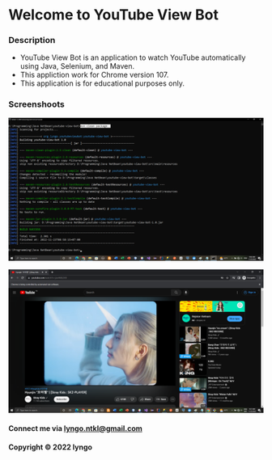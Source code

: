 # Welcome to YouTube View Bot

### Description

* YouTube View Bot is an application to watch YouTube automatically using Java, Selenium, and Maven.
* This appliction work for Chrome version 107.
* This application is for educational purposes only.

### Screenshoots

![Build process with Maven](https://github.com/lyngo-ntkl/youtube-view-bot/blob/main/screenshot/build-process-with-maven.png)

![Run application](https://github.com/lyngo-ntkl/youtube-view-bot/blob/main/screenshot/run-application.png)

#### Connect me via lyngo.ntkl@gmail.com

#### Copyright &#169; 2022 lyngo
